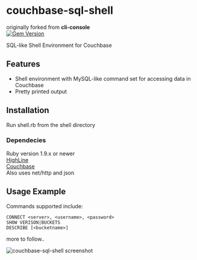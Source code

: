 # couchbase-sql-shell

originally forked from **cli-console**  
[![Gem Version](https://badge.fury.io/rb/cli-console.png)](http://badge.fury.io/rb/cli-console)

SQL-like Shell Environment for Couchbase

## Features

* Shell environment with MySQL-like command set for accessing data in Couchbase
* Pretty printed output

## Installation

Run shell.rb from the shell directory

### Dependecies

Ruby version 1.9.x or newer  
[HighLine](http://rubygems.org/gems/highline)  
[Couchbase](http://rubygems.org/gems/couchbase)  
Also uses net/http and json

## Usage Example

Commands supported include:  

    CONNECT <server>, <username>, <password>
    SHOW VERISON|BUCKETS
    DESCRIBE [<bucketname>]
more to follow..

![couchbase-sql-shell screenshot](http://avensolutions.com/images/couchbase-sql-shell.png)

